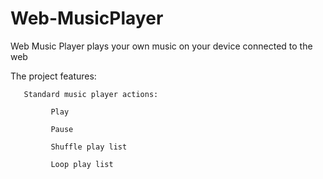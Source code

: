 # Web-MusicPlayer
Web Music Player plays your own music on your device connected to the web

The project features:

       Standard music player actions:

             Play
 
             Pause
 
             Shuffle play list
 
             Loop play list
